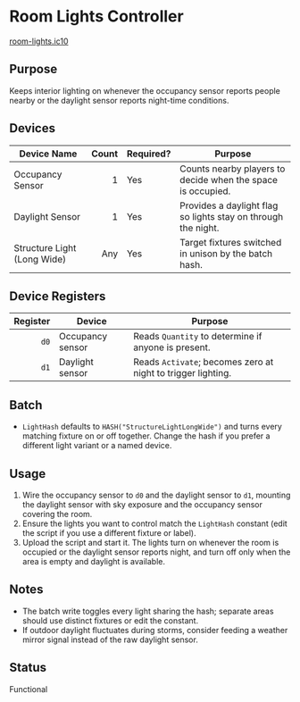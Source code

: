 # Room Lights Controller

[room-lights.ic10](../../room-lights.ic10)

## Purpose
Keeps interior lighting on whenever the occupancy sensor reports people nearby or the daylight sensor reports night-time conditions.

## Devices
| Device Name | Count | Required? | Purpose |
|-------------|------:|-----------|---------|
| Occupancy Sensor | 1 | Yes | Counts nearby players to decide when the space is occupied. |
| Daylight Sensor | 1 | Yes | Provides a daylight flag so lights stay on through the night. |
| Structure Light (Long Wide) | Any | Yes | Target fixtures switched in unison by the batch hash. |

## Device Registers
| Register | Device | Purpose |
|---------:|--------|---------|
| `d0` | Occupancy sensor | Reads `Quantity` to determine if anyone is present. |
| `d1` | Daylight sensor | Reads `Activate`; becomes zero at night to trigger lighting. |
## Batch
- `LightHash` defaults to `HASH("StructureLightLongWide")` and turns every matching fixture on or off together. Change the hash if you prefer a different light variant or a named device.

## Usage
1. Wire the occupancy sensor to `d0` and the daylight sensor to `d1`, mounting the daylight sensor with sky exposure and the occupancy sensor covering the room.
2. Ensure the lights you want to control match the `LightHash` constant (edit the script if you use a different fixture or label).
3. Upload the script and start it. The lights turn on whenever the room is occupied or the daylight sensor reports night, and turn off only when the area is empty and daylight is available.

## Notes
- The batch write toggles every light sharing the hash; separate areas should use distinct fixtures or edit the constant.
- If outdoor daylight fluctuates during storms, consider feeding a weather mirror signal instead of the raw daylight sensor.

## Status
Functional
